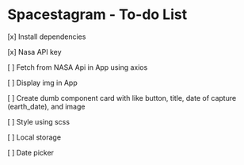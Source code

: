 # Spacestagram - To-do List

[x] Install dependencies

[x] Nasa API key

[ ] Fetch from NASA Api in App using axios

[ ] Display img in App

[ ] Create dumb component card with like button, title, date of capture (earth_date), and image

[ ] Style using scss

[ ] Local storage

[ ] Date picker